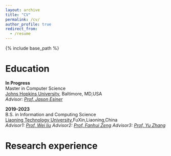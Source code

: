 ```yaml
---
layout: archive
title: "CV"
permalink: /cv/
author_profile: true
redirect_from:
  - /resume
---
```

<style>
a.uline {text-decoration:underline;}
</style>
{% include base_path %}




Education
======
**In Progress**<br>
Master in Computer Science<br>
[Johns Hopkins University](https://www.jhu.edu), Baltimore, MD,USA<br>
*Advisor: [Prof. Jason Esiner](https://www.cs.jhu.edu/~jason/)*


**2019-2023**<br>
B.S. in Information and Computing Science<br>
[Liaoning Technology University](https://www.lntu.edu.cn),FuXin,Liaoning,China<br>
*Advisor1: [Prof. Wei liu](http://lxy.lntu.edu.cn/info/1068/2235.htm)*
*Advisor2: [Prof. Fanhui Zeng](http://lxy.lntu.edu.cn/info/1068/2232.htm)*
*Advisor3: [Prof. Yu Zhang](http://lxy.lntu.edu.cn/info/1068/2242.htm)*

Research experience
======
  
